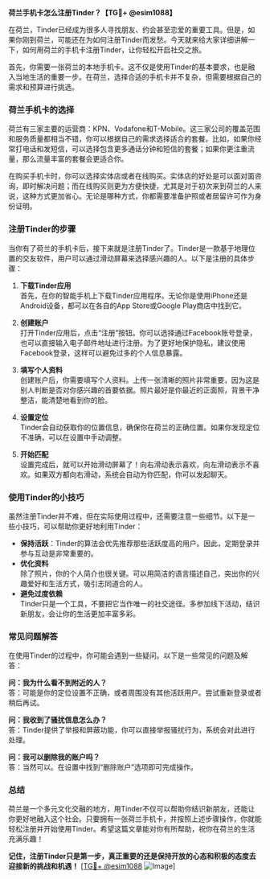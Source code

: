 **荷兰手机卡怎么注册Tinder？【TG💪+ @esim1088】**

在荷兰，Tinder已经成为很多人寻找朋友、约会甚至恋爱的重要工具。但是，如果你刚到荷兰，可能还在为如何注册Tinder而发愁。今天就来给大家详细讲解一下，如何用荷兰的手机卡注册Tinder，让你轻松开启社交之旅。

首先，你需要一张荷兰的本地手机卡。这不仅是使用Tinder的基本要求，也是融入当地生活的重要一步。在荷兰，选择合适的手机卡并不复杂，但需要根据自己的需求和预算进行挑选。

### 荷兰手机卡的选择

荷兰有三家主要的运营商：KPN、Vodafone和T-Mobile。这三家公司的覆盖范围和服务质量都相当不错，你可以根据自己的需求选择适合的套餐。比如，如果你经常打电话和发短信，可以选择包含更多通话分钟和短信的套餐；如果你更注重流量，那么流量丰富的套餐会更适合你。

在购买手机卡时，你可以选择实体店或者在线购买。实体店的好处是可以面对面咨询，即时解决问题；而在线购买则更为方便快捷，尤其是对于初次来到荷兰的人来说，这种方式更加省心。无论是哪种方式，你都需要准备护照或者居留许可作为身份证明。

### 注册Tinder的步骤

当你有了荷兰的手机卡后，接下来就是注册Tinder了。Tinder是一款基于地理位置的交友软件，用户可以通过滑动屏幕来选择感兴趣的人。以下是注册的具体步骤：

1. **下载Tinder应用**  
   首先，在你的智能手机上下载Tinder应用程序。无论你是使用iPhone还是Android设备，都可以在各自的App Store或Google Play商店中找到它。

2. **创建账户**  
   打开Tinder应用后，点击“注册”按钮。你可以选择通过Facebook账号登录，也可以直接输入电子邮件地址进行注册。为了更好地保护隐私，建议使用Facebook登录，这样可以避免过多的个人信息暴露。

3. **填写个人资料**  
   创建账户后，你需要填写个人资料。上传一张清晰的照片非常重要，因为这是别人判断是否对你感兴趣的首要依据。照片最好是你最近的正面照，背景干净整洁，能清楚地看到你的脸。

4. **设置定位**  
   Tinder会自动获取你的位置信息，确保你在荷兰的正确位置。如果你发现定位不准确，可以在设置中手动调整。

5. **开始匹配**  
   设置完成后，就可以开始滑动屏幕了！向右滑动表示喜欢，向左滑动表示不喜欢。如果双方都向右滑动，系统会自动为你匹配，你可以发起聊天。

### 使用Tinder的小技巧

虽然注册Tinder并不难，但在实际使用过程中，还需要注意一些细节。以下是一些小技巧，可以帮助你更好地利用Tinder：

- **保持活跃**：Tinder的算法会优先推荐那些活跃度高的用户。因此，定期登录并参与互动是非常重要的。
- **优化资料**  
  除了照片，你的个人简介也很关键。可以用简洁的语言描述自己，突出你的兴趣爱好和生活方式，吸引志同道合的人。
- **避免过度依赖**  
  Tinder只是一个工具，不要把它当作唯一的社交途径。多参加线下活动，结识新朋友，会让你的生活更加丰富多彩。

### 常见问题解答

在使用Tinder的过程中，你可能会遇到一些疑问。以下是一些常见的问题及解答：

**问：我为什么看不到附近的人？**  
答：可能是你的定位设置不正确，或者周围没有其他活跃用户。尝试重新登录或者稍后再试。

**问：我收到了骚扰信息怎么办？**  
答：Tinder提供了举报和屏蔽功能，你可以直接举报骚扰行为，系统会对此进行处理。

**问：我可以删除我的账户吗？**  
答：当然可以。在设置中找到“删除账户”选项即可完成操作。

### 总结

荷兰是一个多元文化交融的地方，用Tinder不仅可以帮助你结识新朋友，还能让你更好地融入这个社会。只要拥有一张荷兰手机卡，并按照上述步骤操作，你就能轻松注册并开始使用Tinder。希望这篇文章能对你有所帮助，祝你在荷兰的生活充满乐趣！

**记住，注册Tinder只是第一步，真正重要的还是保持开放的心态和积极的态度去迎接新的挑战和机遇！** [[TG💪+ @esim1088](https://t.me/s/esim1088) ![Image](https://i.postimg.cc/4NQfJmqS/Snipaste-2025-05-13-00-14-12.png)]